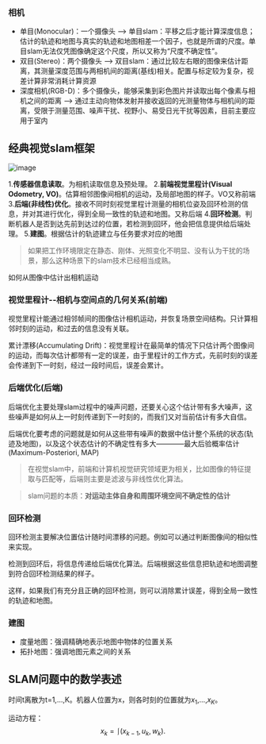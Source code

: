 ### 相机
- 单目(Monocular)：一个摄像头 --> 单目slam：平移之后才能计算深度信息；估计的轨迹和地图与真实的轨迹和地图相差一个因子，也就是所谓的尺度。单目slam无法仅凭图像确定这个尺度，所以又称为“尺度不确定性”。
- 双目(Stereo)：两个摄像头 --> 双目slam：通过比较左右眼的图像来估计距离，其测量深度范围与两相机间的距离(基线)相关。配置与标定较为复杂，视差计算非常消耗计算资源
- 深度相机(RGB-D)：多个摄像头，能够采集到彩色图片并读取出每个像素与相机之间的距离 --> 通过主动向物体发射并接收返回的光测量物体与相机间的距离，受限于测量范围、噪声干扰、视野小、易受日光干扰等因素，目前主要应用于室内

## 经典视觉slam框架

![image](https://user-images.githubusercontent.com/34792225/181693672-f2ab6685-ea25-46cf-8111-424257891c35.png)

1.<b>传感器信息读取</b>。为相机读取信息及预处理。
2.<b>前端视觉里程计(Visual Odometry, VO)</b>。估算相邻图像间相机的运动，及局部地图的样子。VO又称前端
3.<b>后端(非线性)优化</b>。接收不同时刻视觉里程计测量的相机位姿及回环检测的信息，并对其进行优化，得到全局一致性的轨迹和地图。又称后端
4.<b>回环检测</b>。判断机器人是否到达先前到达过的位置，若检测到回环，他会把信息提供给后端处理。
5.<b>建图</b>。根据估计的轨迹建立与任务要求对应的地图

> 如果把工作环境限定在静态、刚体、光照变化不明显、没有认为干扰的场景，那么这种场景下的slam技术已经相当成熟。

如何从图像中估计出相机运动

### 视觉里程计--相机与空间点的几何关系(前端)

视觉里程计能通过相邻帧间的图像估计相机运动，并恢复场景空间结构。只计算相邻时刻的运动，和过去的信息没有关联。

累计漂移(Accumulating Drift)：视觉里程计在最简单的情况下只估计两个图像间的运动，而每次估计都带有一定的误差，由于里程计的工作方式，先前时刻的误差会传递到下一时刻，经过一段时间后，误差会累计。


### 后端优化(后端)

后端优化主要处理slam过程中的噪声问题，还要关心这个估计带有多大噪声，这些噪声是如何从上一时刻传递到下一时刻的，而我们又对当前估计有多大自信。

后端优化要考虑的问题就是如何从这些带有噪声的数据中估计整个系统的状态(轨迹及地图)，以及这个状态估计的不确定性有多大————最大后验概率估计(Maximum-Posteriori, MAP)

> 在视觉slam中，前端和计算机视觉研究领域更为相关，比如图像的特征提取与匹配等，后端则主要是滤波与非线性优化算法。

> slam问题的本质：<b>对运动主体自身和周围环境空间不确定性的估计</b>


### 回环检测

回环检测主要解决位置估计随时间漂移的问题。例如可以通过判断图像间的相似性来实现。

检测到回环后，将信息传递给后端优化算法。后端根据这些信息把轨迹和地图调整到符合回环检测结果的样子。

这样，如果我们有充分且正确的回环检测，则可以消除累计误差，得到全局一致性的轨迹和地图。


### 建图

- 度量地图：强调精确地表示地图中物体的位置关系
- 拓扑地图：强调地图元素之间的关系


## SLAM问题中的数学表述

时间t离散为t=1,...,K。机器人位置为x，则各时刻的位置就为$x_1$,...,$x_K$。

运动方程：
$$
x_k=\lmoustache{(x_{k-1}, u_k, w_k)}.
$$



